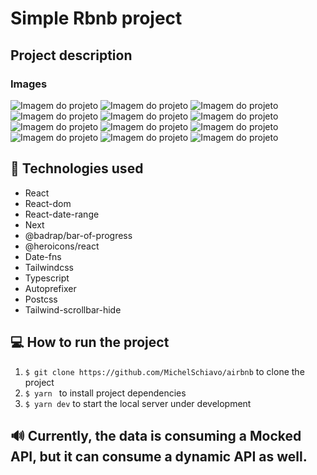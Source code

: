 # Simple Rbnb project

## Project description

### Images

<img src="https://media.discordapp.net/attachments/1032781197568381050/1032781228266500096/unknown.png?width=1248&height=670" alt="Imagem do projeto">
<img src="https://media.discordapp.net/attachments/1032781197568381050/1032781305655591012/unknown.png?width=1245&height=671" alt="Imagem do projeto">
<img src="https://media.discordapp.net/attachments/1032781197568381050/1032781394511937536/unknown.png?width=1248&height=671" alt="Imagem do projeto">
<img src="https://media.discordapp.net/attachments/1032781197568381050/1032781486979567717/unknown.png?width=1247&height=671" alt="Imagem do projeto">
<img src="https://media.discordapp.net/attachments/1032781197568381050/1032781548463861851/unknown.png?width=1248&height=670" alt="Imagem do projeto">
<img src="https://media.discordapp.net/attachments/1032781197568381050/1032781619481804910/unknown.png?width=1244&height=671" alt="Imagem do projeto">

<img src="https://media.discordapp.net/attachments/1032781197568381050/1032782906948591646/unknown.png?width=314&height=671" alt="Imagem do projeto">
<img src="https://media.discordapp.net/attachments/1032781197568381050/1032782993695182928/unknown.png?width=315&height=670" alt="Imagem do projeto">
<img src="https://media.discordapp.net/attachments/1032781197568381050/1032783034958741564/unknown.png?width=316&height=671" alt="Imagem do projeto">
<img src="https://media.discordapp.net/attachments/1032781197568381050/1032783099773333655/unknown.png?width=302&height=671" alt="Imagem do projeto">
<img src="https://media.discordapp.net/attachments/1032781197568381050/1032783308267999302/unknown.png?width=317&height=671" alt="Imagem do projeto">
<img src="https://media.discordapp.net/attachments/1032781197568381050/1032784082377134120/unknown.png?width=317&height=671" alt="Imagem do projeto">

## :hammer: Technologies used

- React
- React-dom
- React-date-range
- Next
- @badrap/bar-of-progress
- @heroicons/react
- Date-fns
- Tailwindcss
- Typescript
- Autoprefixer
- Postcss
- Tailwind-scrollbar-hide

## :computer: How to run the project

1. `$ git clone https://github.com/MichelSchiavo/airbnb` to clone the project
2. `$ yarn ` to install project dependencies
3. `$ yarn dev` to start the local server under development

## :loud_sound: Currently, the data is consuming a Mocked API, but it can consume a dynamic API as well.
